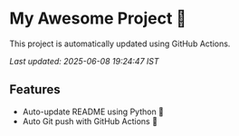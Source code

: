 # My Awesome Project 🚀

This project is automatically updated using GitHub Actions.

_Last updated: 2025-06-08 19:24:47 IST_

## Features
- Auto-update README using Python 🐍
- Auto Git push with GitHub Actions 🤖
